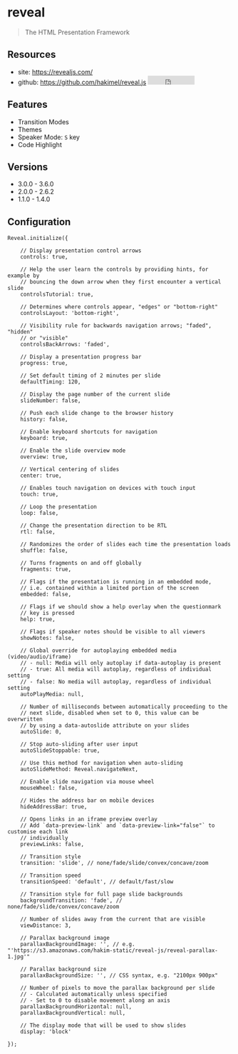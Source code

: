 # reveal

> The HTML Presentation Framework

## Resources

* site: <https://revealjs.com/>
* github: <https://github.com/hakimel/reveal.js> <iframe src="http://258i.com/gbtn.html?user=hakimel&repo=reveal.js&type=star&count=true" frameborder="0" scrolling="0" width="105px" height="20px"></iframe>


## Features

* Transition Modes
* Themes
* Speaker Mode: `S` key
* Code Highlight


## Versions

* 3.0.0 - 3.6.0
* 2.0.0 - 2.6.2
* 1.1.0 - 1.4.0




## Configuration

    Reveal.initialize({

        // Display presentation control arrows
        controls: true,

        // Help the user learn the controls by providing hints, for example by
        // bouncing the down arrow when they first encounter a vertical slide
        controlsTutorial: true,

        // Determines where controls appear, "edges" or "bottom-right"
        controlsLayout: 'bottom-right',

        // Visibility rule for backwards navigation arrows; "faded", "hidden"
        // or "visible"
        controlsBackArrows: 'faded',

        // Display a presentation progress bar
        progress: true,

        // Set default timing of 2 minutes per slide
        defaultTiming: 120,

        // Display the page number of the current slide
        slideNumber: false,

        // Push each slide change to the browser history
        history: false,

        // Enable keyboard shortcuts for navigation
        keyboard: true,

        // Enable the slide overview mode
        overview: true,

        // Vertical centering of slides
        center: true,

        // Enables touch navigation on devices with touch input
        touch: true,

        // Loop the presentation
        loop: false,

        // Change the presentation direction to be RTL
        rtl: false,

        // Randomizes the order of slides each time the presentation loads
        shuffle: false,

        // Turns fragments on and off globally
        fragments: true,

        // Flags if the presentation is running in an embedded mode,
        // i.e. contained within a limited portion of the screen
        embedded: false,

        // Flags if we should show a help overlay when the questionmark
        // key is pressed
        help: true,

        // Flags if speaker notes should be visible to all viewers
        showNotes: false,

        // Global override for autoplaying embedded media (video/audio/iframe)
        // - null: Media will only autoplay if data-autoplay is present
        // - true: All media will autoplay, regardless of individual setting
        // - false: No media will autoplay, regardless of individual setting
        autoPlayMedia: null,

        // Number of milliseconds between automatically proceeding to the
        // next slide, disabled when set to 0, this value can be overwritten
        // by using a data-autoslide attribute on your slides
        autoSlide: 0,

        // Stop auto-sliding after user input
        autoSlideStoppable: true,

        // Use this method for navigation when auto-sliding
        autoSlideMethod: Reveal.navigateNext,

        // Enable slide navigation via mouse wheel
        mouseWheel: false,

        // Hides the address bar on mobile devices
        hideAddressBar: true,

        // Opens links in an iframe preview overlay
        // Add `data-preview-link` and `data-preview-link="false"` to customise each link
        // individually
        previewLinks: false,

        // Transition style
        transition: 'slide', // none/fade/slide/convex/concave/zoom

        // Transition speed
        transitionSpeed: 'default', // default/fast/slow

        // Transition style for full page slide backgrounds
        backgroundTransition: 'fade', // none/fade/slide/convex/concave/zoom

        // Number of slides away from the current that are visible
        viewDistance: 3,

        // Parallax background image
        parallaxBackgroundImage: '', // e.g. "'https://s3.amazonaws.com/hakim-static/reveal-js/reveal-parallax-1.jpg'"

        // Parallax background size
        parallaxBackgroundSize: '', // CSS syntax, e.g. "2100px 900px"

        // Number of pixels to move the parallax background per slide
        // - Calculated automatically unless specified
        // - Set to 0 to disable movement along an axis
        parallaxBackgroundHorizontal: null,
        parallaxBackgroundVertical: null,

        // The display mode that will be used to show slides
        display: 'block'

    });





